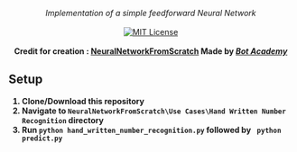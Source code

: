 <p align="center">
    <i>Implementation of a simple feedforward Neural Network</i><br><br>
    <a href="http://choosealicense.com/licenses/mit/"><img src="https://img.shields.io/badge/license-MIT-3C93B4.svg?style=flat" alt="MIT License"></a><br>
    <br>
    <b> Credit for creation : <a href="https://github.com/Bot-Academy/NeuralNetworkFromScratch">NeuralNetworkFromScratch</a> Made by <a href="https://github.com/Bot-Academy"><i> Bot Academy</i></a>
</p>

## Setup
1. Clone/Download this repository
2. Navigate to `NeuralNetworkFromScratch\Use Cases\Hand Written Number Recognition` directory
3. Run  `python hand_written_number_recognition.py` followed by ` python predict.py`
